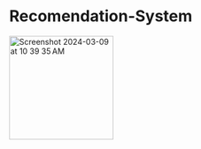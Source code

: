 # Recomendation-System
<img width="188" alt="Screenshot 2024-03-09 at 10 39 35 AM" src="https://github.com/LujainCS/Recomendation-System/assets/117541781/728650ef-e9fa-4018-95e3-ae13fcf0dbbe">


